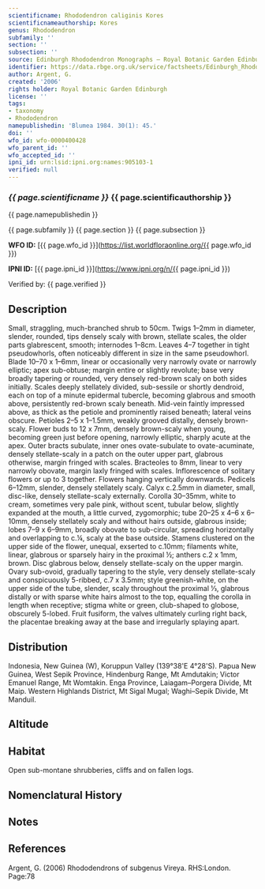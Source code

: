 ```yaml
---
scientificname: Rhododendron caliginis Kores
scientificnameauthorship: Kores
genus: Rhododendron
subfamily: ''
section: ''
subsection: ''
source: Edinburgh Rhododendron Monographs – Royal Botanic Garden Edinburgh
identifier: https://data.rbge.org.uk/service/factsheets/Edinburgh_Rhododendron_Monographs.xhtml
author: Argent, G.
created: '2006'
rights holder: Royal Botanic Garden Edinburgh
license: ''
tags:
- taxonomy
- Rhododendron
namepublishedin: 'Blumea 1984. 30(1): 45.'
doi: ''
wfo_id: wfo-0000400428
wfo_parent_id: ''
wfo_accepted_id: ''
ipni_id: urn:lsid:ipni.org:names:905103-1
verified: null
---
```

### _{{ page.scientificname }}_ {{ page.scientificauthorship }}
 {{ page.namepublishedin }}

{{ page.subfamily }} {{ page.section }} {{ page.subsection }}

**WFO ID:** [{{ page.wfo_id }}](https://list.worldfloraonline.org/{{ page.wfo_id }})

**IPNI ID:** [{{ page.ipni_id }}](https://www.ipni.org/n/{{ page.ipni_id }})

Verified by: {{ page.verified }}



## Description
Small, straggling, much-branched shrub to 50cm. Twigs 1–2mm in diameter, slender, rounded, tips densely scaly with brown, stellate scales, the older parts glabrescent, smooth; internodes 1–8cm. Leaves 4–7 together in tight pseudowhorls, often noticeably different in size in the same pseudowhorl. Blade 10–70 x 1–6mm, linear or occasionally very narrowly ovate or narrowly elliptic; apex sub-obtuse; margin entire or slightly revolute; base very broadly tapering or rounded, very densely red-brown scaly on both sides initially. Scales deeply stellately divided, sub-sessile or shortly dendroid, each on top of a minute epidermal tubercle, becoming glabrous and smooth above, persistently red-brown scaly beneath. Mid-vein faintly impressed above, as thick as the petiole and prominently raised beneath; lateral veins obscure. Petioles 2–5 x 1–1.5mm, weakly grooved distally, densely brown-scaly. Flower buds to 12 x 7mm, densely brown-scaly when young, becoming green just before opening, narrowly elliptic, sharply acute at the apex. Outer bracts subulate, inner ones ovate-subulate to ovate-acuminate, densely stellate-scaly in a patch on the outer upper part, glabrous otherwise, margin fringed with scales. Bracteoles to 8mm, linear to very narrowly obovate, margin laxly fringed with scales. Inflorescence of solitary flowers or up to 3 together. Flowers hanging vertically downwards. Pedicels 6–12mm, slender, densely stellately scaly. Calyx c.2.5mm in diameter, small, disc-like, densely stellate-scaly externally. Corolla 30–35mm, white to cream, sometimes very pale pink, without scent, tubular below, slightly expanded at the mouth, a little curved, zygomorphic; tube 20–25 x 4–6 x 6–10mm, densely stellately scaly and without hairs outside, glabrous inside; lobes 7–9 x 6–9mm, broadly obovate to sub-circular, spreading horizontally and overlapping to c.¼, scaly at the base outside. Stamens clustered on the upper side of the flower, unequal, exserted to c.10mm; filaments white, linear, glabrous or sparsely hairy in the proximal ½; anthers c.2 x 1mm, brown. Disc glabrous below, densely stellate-scaly on the upper margin. Ovary sub-ovoid, gradually tapering to the style, very densely stellate-scaly and conspicuously 5-ribbed, c.7 x 3.5mm; style greenish-white, on the upper side of the tube, slender, scaly throughout the proximal 1⁄3, glabrous distally or with sparse white hairs almost to the top, equalling the corolla in length when receptive; stigma white or green, club-shaped to globose, obscurely 5-lobed. Fruit fusiform, the valves ultimately curling right back, the placentae breaking away at the base and irregularly splaying apart.

## Distribution
Indonesia, New Guinea (W), Koruppun Valley (139°38'E 4°28'S). Papua New Guinea, West Sepik Province, Hindenburg Range, Mt Amdutakin; Victor Emanuel Range, Mt Womtakin. Enga Province, Laiagam–Porgera Divide, Mt Maip. Western Highlands District, Mt Sigal Mugal; Waghi–Sepik Divide, Mt Manduil.

## Altitude


## Habitat
Open sub-montane shrubberies, cliffs and on fallen logs.

## Nomenclatural History

                       
## Notes


## References

Argent, G. (2006) Rhododendrons of subgenus Vireya. RHS:London. Page:78
